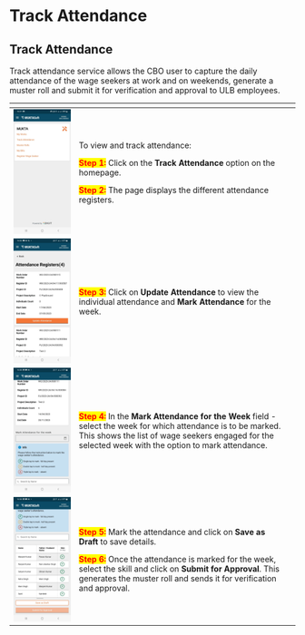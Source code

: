 # Track Attendance

## Track Attendance <a href="#var757wwyof6" id="var757wwyof6"></a>

Track attendance service allows the CBO user to capture the daily attendance of the wage seekers at work and on weekends, generate a muster roll and submit it for verification and approval to ULB employees.

<table data-card-size="large" data-view="cards"><thead><tr><th></th><th></th><th></th></tr></thead><tbody><tr><td><img src="../../../../../../.gitbook/assets/image (131).png" alt=""></td><td><p>To view and track attendance:</p><p><mark style="color:red;"><strong>Step 1:</strong></mark> Click on the <strong>Track Attendance</strong> option on the homepage.</p><p><mark style="color:red;"><strong>Step 2:</strong></mark> The page displays the different attendance registers.</p></td><td></td></tr><tr><td><img src="../../../../../../.gitbook/assets/image (23).png" alt=""></td><td><p><mark style="color:red;"><strong>Step 3:</strong></mark> Click on <strong>Update Attendance</strong> to view the individual attendance and <strong>Mark Attendance</strong> for the week.</p><p></p></td><td></td></tr><tr><td><img src="../../../../../../.gitbook/assets/image (107).png" alt=""></td><td><mark style="color:red;"><strong>Step 4:</strong></mark> In the <strong>Mark Attendance for the Week</strong> field - select the week for which attendance is to be marked. This shows the list of wage seekers engaged for the selected week with the option to mark attendance.</td><td></td></tr><tr><td><img src="../../../../../../.gitbook/assets/image (95).png" alt=""></td><td><p><mark style="color:red;"><strong>Step 5:</strong></mark> Mark the attendance and click on <strong>Save as Draft</strong> to save details. </p><p><mark style="color:red;"><strong>Step 6:</strong></mark> Once the attendance is marked for the week, select the skill and click on <strong>Submit for Approval</strong>. This generates the muster roll and sends it for verification and approval.</p></td><td></td></tr></tbody></table>
